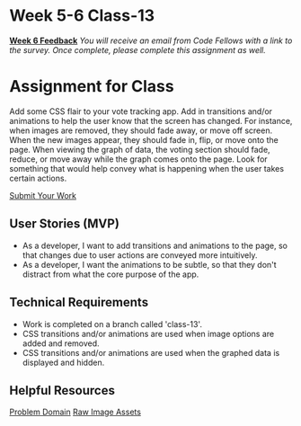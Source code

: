 # Week 5-6 Class-13
[**Week 6 Feedback**](https://canvas.instructure.com/courses/1123006/modules/items/11666879)
*You will receive an email from Code Fellows with a link to the survey. Once complete, please complete this assignment as well.*

# Assignment for Class
Add some CSS flair to your vote tracking app. Add in transitions and/or animations to help the user know that the screen has changed. For instance, when images are removed, they should fade away, or move off screen. When the new images appear, they should fade in, flip, or move onto the page. When viewing the graph of data, the voting section should fade, reduce, or move away while the graph comes onto the page. Look for something that would help convey what is happening when the user takes certain actions.

[Submit Your Work](https://canvas.instructure.com/courses/1123006/modules/items/11666878)

## User Stories (MVP)
 - As a developer, I want to add transitions and animations to the page, so that changes due to user actions are conveyed more intuitively.
 - As a developer, I want the animations to be subtle, so that they don't distract from what the core purpose of the app.

## Technical Requirements
 - Work is completed on a branch called 'class-13'.
 - CSS transitions and/or animations are used when image options are added and removed.
 - CSS transitions and/or animations are used when the graphed data is displayed and hidden.

## Helpful Resources
[Problem Domain](../assets/README.md)
[Raw Image Assets](../assets/imgs)
